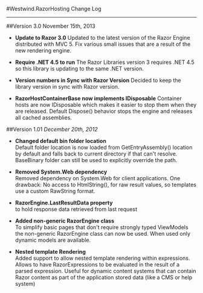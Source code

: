 #Westwind.RazorHosting Change Log
* * * 

##Version 3.0
November 15th, 2013

* **Update to Razor 3.0**
  Updated to the latest version of the Razor Engine distributed
  with MVC 5. Fix various small issues that are a result of the 
  new rendering engine.

* **Require .NET 4.5 to run**
  The Razor Libraries version 3 requires .NET 4.5 so this library
  is updating to the same .NET version.

* **Version numbers in Sync with Razor Version**
  Decided to keep the library version in sync with Razor version.

* **RazorHostContainerBase now implements IDisposable**
  Container hosts are now IDisposable which makes it easier to stop them when
  they are released. Default Dispose() behavior stops the engine and releases
  all cached assemblies.

##Version 1.01
*December 20th, 2012*

* **Changed default bin folder location**  
  Default folder location is now loaded from GetEntryAssembly() location by default and falls back to current directory if that can't resolve. BaseBinary folder can still be used to explicitly override the path.

* **Removed System.Web dependency**  
  Removed dependency on System.Web for client applications. One drawback: 
  No access to HtmlString(), for raw result values, so templates use a custom
  RawString format.

* **RazorEngine.LastResultData property**  
   to hold response data retrieved from last request

* **Added non-generic RazorEngine class**  
  To simplify basic pages that don't require strongly typed ViewModels the non-generic RazorEngine class can now be used. When used only dynamic models are available.

* **Nested template Rendering**  
  Added support to allow nested template rendering within expressions. Allows to have RazorExpressions to be evaluated in the result of a parsed expression. Useful for dynamic content systems that can contain Razor content as part of the application stored data (like a CMS or help system)
  
